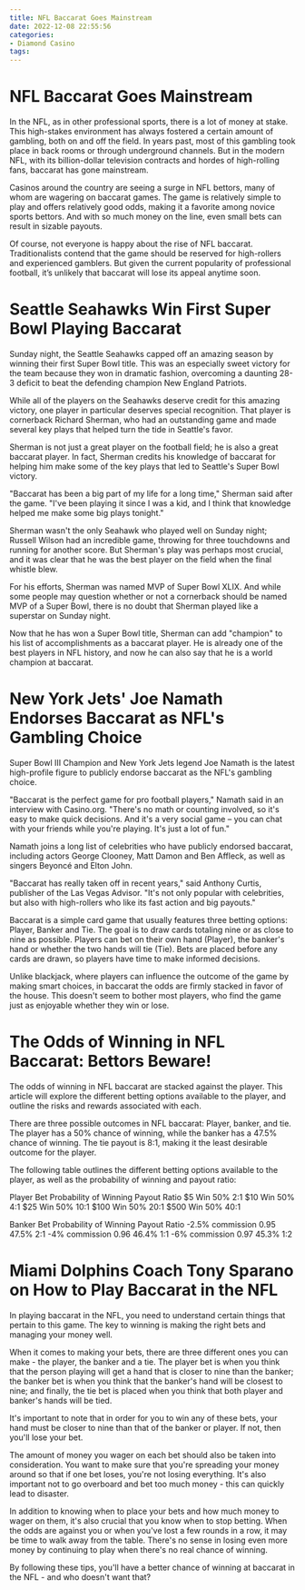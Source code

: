 ```yaml
---
title: NFL Baccarat Goes Mainstream
date: 2022-12-08 22:55:56
categories:
- Diamond Casino
tags:
---
```



#  NFL Baccarat Goes Mainstream

In the NFL, as in other professional sports, there is a lot of money at stake. This high-stakes environment has always fostered a certain amount of gambling, both on and off the field. In years past, most of this gambling took place in back rooms or through underground channels. But in the modern NFL, with its billion-dollar television contracts and hordes of high-rolling fans, baccarat has gone mainstream.

Casinos around the country are seeing a surge in NFL bettors, many of whom are wagering on baccarat games. The game is relatively simple to play and offers relatively good odds, making it a favorite among novice sports bettors. And with so much money on the line, even small bets can result in sizable payouts.

Of course, not everyone is happy about the rise of NFL baccarat. Traditionalists contend that the game should be reserved for high-rollers and experienced gamblers. But given the current popularity of professional football, it’s unlikely that baccarat will lose its appeal anytime soon.

#  Seattle Seahawks Win First Super Bowl Playing Baccarat

Sunday night, the Seattle Seahawks capped off an amazing season by winning their first Super Bowl title. This was an especially sweet victory for the team because they won in dramatic fashion, overcoming a daunting 28-3 deficit to beat the defending champion New England Patriots.

While all of the players on the Seahawks deserve credit for this amazing victory, one player in particular deserves special recognition. That player is cornerback Richard Sherman, who had an outstanding game and made several key plays that helped turn the tide in Seattle's favor.

Sherman is not just a great player on the football field; he is also a great baccarat player. In fact, Sherman credits his knowledge of baccarat for helping him make some of the key plays that led to Seattle's Super Bowl victory.

"Baccarat has been a big part of my life for a long time," Sherman said after the game. "I've been playing it since I was a kid, and I think that knowledge helped me make some big plays tonight."

Sherman wasn't the only Seahawk who played well on Sunday night; Russell Wilson had an incredible game, throwing for three touchdowns and running for another score. But Sherman's play was perhaps most crucial, and it was clear that he was the best player on the field when the final whistle blew.

For his efforts, Sherman was named MVP of Super Bowl XLIX. And while some people may question whether or not a cornerback should be named MVP of a Super Bowl, there is no doubt that Sherman played like a superstar on Sunday night.

Now that he has won a Super Bowl title, Sherman can add "champion" to his list of accomplishments as a baccarat player. He is already one of the best players in NFL history, and now he can also say that he is a world champion at baccarat.

#  New York Jets' Joe Namath Endorses Baccarat as NFL's Gambling Choice

Super Bowl III Champion and New York Jets legend Joe Namath is the latest high-profile figure to publicly endorse baccarat as the NFL's gambling choice.

"Baccarat is the perfect game for pro football players," Namath said in an interview with Casino.org. "There's no math or counting involved, so it's easy to make quick decisions. And it's a very social game – you can chat with your friends while you're playing. It's just a lot of fun."

Namath joins a long list of celebrities who have publicly endorsed baccarat, including actors George Clooney, Matt Damon and Ben Affleck, as well as singers Beyoncé and Elton John.

"Baccarat has really taken off in recent years," said Anthony Curtis, publisher of the Las Vegas Advisor. "It's not only popular with celebrities, but also with high-rollers who like its fast action and big payouts."

Baccarat is a simple card game that usually features three betting options: Player, Banker and Tie. The goal is to draw cards totaling nine or as close to nine as possible. Players can bet on their own hand (Player), the banker's hand or whether the two hands will tie (Tie). Bets are placed before any cards are drawn, so players have time to make informed decisions.

Unlike blackjack, where players can influence the outcome of the game by making smart choices, in baccarat the odds are firmly stacked in favor of the house. This doesn't seem to bother most players, who find the game just as enjoyable whether they win or lose.

#  The Odds of Winning in NFL Baccarat: Bettors Beware!

The odds of winning in NFL baccarat are stacked against the player. This article will explore the different betting options available to the player, and outline the risks and rewards associated with each.

There are three possible outcomes in NFL baccarat: Player, banker, and tie. The player has a 50% chance of winning, while the banker has a 47.5% chance of winning. The tie payout is 8:1, making it the least desirable outcome for the player.

The following table outlines the different betting options available to the player, as well as the probability of winning and payout ratio:

Player Bet Probability of Winning Payout Ratio $5 Win 50% 2:1 $10 Win 50% 4:1 $25 Win 50% 10:1 $100 Win 50% 20:1 $500 Win 50% 40:1

Banker Bet Probability of Winning Payout Ratio -2.5% commission 0.95 47.5% 2:1 -4% commission 0.96 46.4% 1:1 -6% commission 0.97 45.3% 1:2

#  Miami Dolphins Coach Tony Sparano on How to Play Baccarat in the NFL

In playing baccarat in the NFL, you need to understand certain things that pertain to this game. The key to winning is making the right bets and managing your money well.

When it comes to making your bets, there are three different ones you can make - the player, the banker and a tie. The player bet is when you think that the person playing will get a hand that is closer to nine than the banker; the banker bet is when you think that the banker's hand will be closest to nine; and finally, the tie bet is placed when you think that both player and banker's hands will be tied.

It's important to note that in order for you to win any of these bets, your hand must be closer to nine than that of the banker or player. If not, then you'll lose your bet.

The amount of money you wager on each bet should also be taken into consideration. You want to make sure that you're spreading your money around so that if one bet loses, you're not losing everything. It's also important not to go overboard and bet too much money - this can quickly lead to disaster.

In addition to knowing when to place your bets and how much money to wager on them, it's also crucial that you know when to stop betting. When the odds are against you or when you've lost a few rounds in a row, it may be time to walk away from the table. There's no sense in losing even more money by continuing to play when there's no real chance of winning.

By following these tips, you'll have a better chance of winning at baccarat in the NFL - and who doesn't want that?